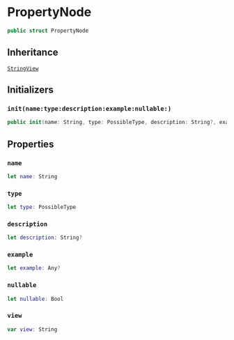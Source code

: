 # PropertyNode

``` swift
public struct PropertyNode
```

## Inheritance

[`StringView`](./StringView)

## Initializers

### `init(name:type:description:example:nullable:)`

``` swift
public init(name: String, type: PossibleType, description: String?, example: Any?, nullable: Bool)
```

## Properties

### `name`

``` swift
let name: String
```

### `type`

``` swift
let type: PossibleType
```

### `description`

``` swift
let description: String?
```

### `example`

``` swift
let example: Any?
```

### `nullable`

``` swift
let nullable: Bool
```

### `view`

``` swift
var view: String
```
